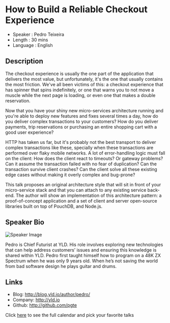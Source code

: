 How to Build a Reliable Checkout Experience
========================

* Speaker   : Pedro Teixeira
* Length    : 30 mins
* Language  : English

Description
-----------

The checkout experience is usually the one part of the application that delivers the most value, but unfortunately, it's the one that usually contains the most friction. We've all been victims of this: a checkout experience that has spinner that spins indefinitely, or one that warns you to not move a muscle while the next page is loading, or even one that makes a double reservation.

Now that you have your shiny new micro-services architecture running and you're able to deploy new features and fixes several times a day, how do you deliver complex transactions to your customers? How do you deliver payments, trip reservations or purchasing an entire shopping cart with a good user experience?

HTTP has taken us far, but it's probably not the best transport to deliver complex transactions like these, specially when these transactions are performed over flaky mobile networks. A lot of error-handling logic must fall on the client: How does the client react to timeouts? Or gateway problems? Can it assume the transaction failed with no fear of duplication? Can the transaction survive client crashes? Can the client solve all these existing edge cases without making it overly complex and bug-prone?

This talk proposes an original architecture style that will sit in front of your micro-service stack and that you can attach to any existing service back-end. The author will show an implementation of this architecture pattern: a proof-of-concept application and a set of client and server open-source libraries built on top of PouchDB, and Node.js.

Speaker Bio
-----------

![Speaker Image](https://avatars1.githubusercontent.com/u/47910?v=3&s=400)

Pedro is Chief Futurist at YLD. His role involves exploring new technologies that can help address customers’ issues and ensuring this knowledge is shared within YLD. Pedro first taught himself how to program on a 48K ZX Spectrum when he was only 9 years old. When he’s not saving the world from bad software design he plays guitar and drums. 

Links
-----

* Blog: http://blog.yld.io/author/pedro/
* Company: http://yld.io
* Github: http://github.com/pgte

Click [here][1] to see the full calendar and pick your favorite talks

[1]: https://pixels.camp/schedule/
